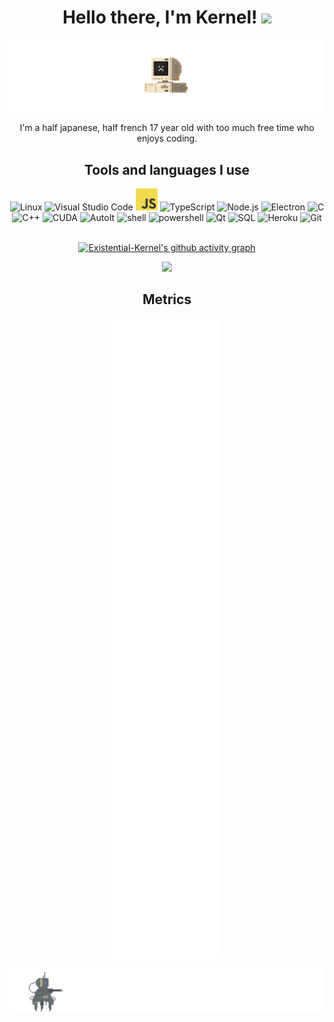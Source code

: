 <div align=center>
 
<h1>Hello there, I'm Kernel! <img width="40px" src="https://cdn.discordapp.com/emojis/607305059482468400.gif?size=30"></h1>
<img src="assets/pixel_computer_transparent.gif">

<p>I'm a half japanese, half french 17 year old with too much free time who enjoys coding.</p> 

## **Tools and languages I use**
<img alt="Linux" width="35px" src="https://upload.wikimedia.org/wikipedia/commons/thumb/3/35/Tux.svg/1200px-Tux.svg.png" />
<img alt="Visual Studio Code" width="35px" src="https://cdn.jsdelivr.net/gh/devicons/devicon/icons/vscode/vscode-original.svg" />
<!-- <img align="center" alt="HTML5" width="35px" src="https://raw.githubusercontent.com/github/explore/80688e429a7d4ef2fca1e82350fe8e3517d3494d/topics/html/html.png" /> -->
<!-- <img align="center" alt="CSS3" width="35px" src="https://raw.githubusercontent.com/github/explore/80688e429a7d4ef2fca1e82350fe8e3517d3494d/topics/css/css.png" /> -->
<img alt="JavaScript" width="35px" src="https://raw.githubusercontent.com/github/explore/80688e429a7d4ef2fca1e82350fe8e3517d3494d/topics/javascript/javascript.png" />
<img alt="TypeScript" width="35px" src="https://media.discordapp.net/attachments/816669196565741629/913911000019894283/Typescript_logo_2020.svg.png" />
<img alt="Node.js" width="35px" src="https://cdn.jsdelivr.net/gh/devicons/devicon/icons/nodejs/nodejs-original.svg" />
<img alt="Electron" width="35px" src="https://styles.redditmedia.com/t5_3fh1h/styles/communityIcon_wb4keznfn2t41.png?width=256&s=31ee7abe34b29fc6a9831ba3d8445ad44f97b45e" />
<img alt="C" width="40px" src="https://cdn.discordapp.com/attachments/816669196565741629/893157538818842655/image0.png" />
<img alt="C++" width="35px" src="https://upload.wikimedia.org/wikipedia/commons/thumb/1/18/ISO_C%2B%2B_Logo.svg/306px-ISO_C%2B%2B_Logo.svg.png" />
<img alt="CUDA" width="45px" src="https://media.discordapp.net/attachments/816669196565741629/891388782857830500/removal.ai_tmp-614f6753bfeca.png" />
<img alt="AutoIt" width="35px" src="https://media.discordapp.net/attachments/816669196565741629/891389559382896650/removal.ai_tmp-614f6929dba70.png" />
<img alt="shell" width="35px" src="https://upload.wikimedia.org/wikipedia/commons/thumb/4/4b/Bash_Logo_Colored.svg/1200px-Bash_Logo_Colored.svg.png" />
<img alt="powershell" width="35px" src="https://xenappblog.com/wp-content/uploads/PowerShell.png" />
<img alt="Qt" width="35px" src="https://cdn.jsdelivr.net/gh/devicons/devicon/icons/qt/qt-original.svg" />
<img alt="SQL" width="35px" src="https://media.discordapp.net/attachments/816669196565741629/891398598040879164/315102_sql_file_icon.png?width=487&height=487" />
<img alt="Heroku" width="35px" src="https://cdn.iconscout.com/icon/free/png-512/heroku-5-569467.png" />
<img alt="Git" width="35px" src="https://git-scm.com/images/logos/downloads/Git-Icon-1788C.png" />

<br>
<br>

[![Existential-Kernel's github activity graph](https://activity-graph.herokuapp.com/graph?username=Existential-Kernel&bg_color=0D1117&hide_border=true&color=4B8DDA&line=4B8DDA&point=FFFFFF)](https://github.com/ashutosh00710/github-readme-activity-graph)

<img src="https://discord.c99.nl/widget/theme-3/699310549573435423.png" />

## **Metrics**

![Metrics](https://github.com/Existential-Kernel/Existential-Kernel/blob/main/github-metrics.svg)

<img src="assets/pixel_robot.gif">

</div>
